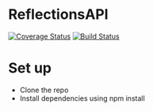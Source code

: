 # ReflectionsAPI
[![Coverage Status](https://coveralls.io/repos/github/tolumide-ng/ReflectionsAPI/badge.svg?branch=develop)](https://coveralls.io/github/tolumide-ng/ReflectionsAPI?branch=develop)       [![Build Status](https://travis-ci.com/tolumide-ng/ReflectionsAPI.svg?branch=develop)](https://travis-ci.com/tolumide-ng/ReflectionsAPI)

# Set up
- Clone the repo
- Install dependencies using npm install